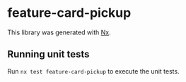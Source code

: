 # feature-card-pickup

This library was generated with [Nx](https://nx.dev).

## Running unit tests

Run `nx test feature-card-pickup` to execute the unit tests.
